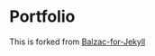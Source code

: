 # Portfolio

This is forked from [Balzac-for-Jekyll](https://github.com/ColeTownsend/Balzac-for-Jekyll)